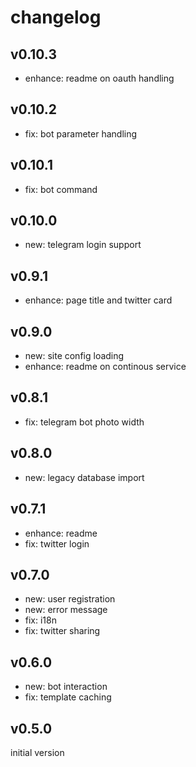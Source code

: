 
# changelog

## v0.10.3

- enhance: readme on oauth handling

## v0.10.2

- fix: bot parameter handling

## v0.10.1

- fix: bot command

## v0.10.0

- new: telegram login support

## v0.9.1

- enhance: page title and twitter card

## v0.9.0

- new: site config loading
- enhance: readme on continous service

## v0.8.1

- fix: telegram bot photo width

## v0.8.0

- new: legacy database import

## v0.7.1

- enhance: readme
- fix: twitter login

## v0.7.0

- new: user registration
- new: error message
- fix: i18n
- fix: twitter sharing

## v0.6.0

- new: bot interaction
- fix: template caching

## v0.5.0

initial version
